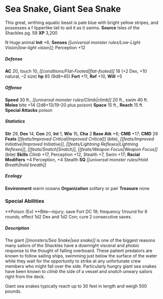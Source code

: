 ﻿---
cssclass: [monsters]
title1: Sea Snake, Giant Sea Snake
desc_short: This great, writhing aquatic beast is pale blue with bright yellow stripes,
  and possesses a f lipperlike tail to aid it as it swims.
title2: Giant Sea Snake
CR: 7
sources:
- name: Isles of the Shackles
  page: 59
  link: http://paizo.com/products/btpy8qzx?Pathfinder-Campaign-Setting-Isles-of-the-Shackles
XP: 3200
alignment: N
size: Huge
type: animal
initiative:
  bonus: 6
senses:
  low-light vision: true
AC:
  AC: 20
  touch: 10
  flat_footed: 18
  components:
    dex: 2
    natural: 10
    size: -2
HP:
  HP: 85
  long: 9d8+45
saves:
  fort: 11
  ref: 10
  will: 5
speeds:
  base: 30
  climb: 20
  swim: 40
attacks:
  melee:
  - - text: bite +14 (2d8+13/19-20 plus poison)
      entries:
      - - damage: 2d8+13
          crit_range: 19-20
        - effect: poison
      attack: bite
      bonus:
      - 14
  special:
  - poison
space: 15
reach: 15
ability_scores:
  STR: 29
  DEX: 14
  CON: 20
  INT: 1
  WIS: 15
  CHA: 2
BAB: 6
CMB: 17
CMD: 29
feats:
- name: Improved Critical (bite)
- name: Improved Initiative
- name: Lightning Reflexes
- name: Snatch
- name: Weapon Focus (bite)
skills:
  Climb: 17
  Perception: 12
  Stealth: 7
  Swim: 17
  _racial_mods:
    Perception:
      _: 4
    Stealth:
      _: 4
special_qualities:
- hold breath
ecology:
  environment: warm oceans
  organization: solitary or pair
  treasure_type: none
special_abilities:
  Poison (Ex): Bite-injury; save Fort DC 19; frequency 1/round for 6 rounds; effect
    1d2 Dex and 1d2 Con; cure 2 consecutive saves.
desc_long: |-
  The giant sea snake is one of the biggest reasons many sailors of the Shackles have a downright visceral and phobic response to the thought of falling overboard. These patient predators are known to follow sailing ships, swimming just below the surface of the water while they wait for the opportunity to strike at any unfortunate crew members who might fall over the side. Particularly hungry giant sea snakes have been known to climb the side of a vessel and snatch unwary sailors right from the deck.

  Giant sea snakes typically reach up to 30 feet in length and weigh 500 pounds.

---

# Sea Snake, Giant Sea Snake
This great, writhing aquatic beast is pale blue with bright yellow stripes, and possesses a f lipperlike tail to aid it as it swims.
**Source** Isles of the Shackles pg. 59
**XP** 3,200

N Huge animal
**Init** +6; **Senses** _[[universal monster rules/Low-Light Vision|low-light vision]]_; Perception +12

##### Defense

**AC** 20, touch 10, _[[conditions/Flat-Footed|flat-footed]]_ 18 (+2 Dex, +10 natural, –2 size)
**hp** 85 (9d8+45)
**Fort** +11, **Ref** +10, **Will** +5

##### Offense
**Speed** 30 ft., _[[universal monster rules/Climb|climb]]_ 20 ft., swim 40 ft.
**Melee** bite +14 (2d8+13/19–20 plus poison)
**Space** 15 ft., **Reach** 15 ft.
**Special Attacks** poison

##### Statistics
**Str** 29, **Dex** 14, **Con** 20, **Int** 1, **Wis** 15, **Cha** 2
**Base Atk** +6; **CMB** +17; **CMD** 29
**Feats** _[[feats/Improved Critical|Improved Critical]]_ (bite), _[[feats/Improved Initiative|Improved Initiative]]_, _[[feats/Lightning Reflexes|Lightning Reflexes]]_, _[[feats/Snatch|Snatch]]_, _[[feats/Weapon Focus|Weapon Focus]]_ (bite)
**Skills** _Climb_ +17, Perception +12, Stealth +7, Swim +17; **Racial Modifiers** +4 Perception, +4 Stealth
**SQ** _[[universal monster rules/Hold Breath|hold breath]]_

##### Ecology

**Environment** warm oceans
**Organization** solitary or pair
**Treasure** none

### Special Abilities

**Poison (Ex) **Bite—injury; save Fort DC 19; frequency 1/round for 6 rounds; effect 1d2 Dex and 1d2 Con; cure 2 consecutive saves.

##### Description

The giant _[[monsters/Sea Snake|sea snake]]_ is one of the biggest reasons many sailors of the Shackles have a downright visceral and phobic response to the thought of falling overboard. These patient predators are known to follow sailing ships, swimming just below the surface of the water while they wait for the opportunity to strike at any unfortunate crew members who might fall over the side. Particularly hungry giant sea snakes have been known to _climb_ the side of a vessel and _snatch_ unwary sailors right from the deck.

Giant sea snakes typically reach up to 30 feet in length and weigh 500 pounds.